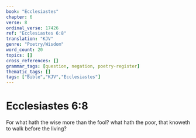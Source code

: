 ```yaml
---
book: "Ecclesiastes"
chapter: 6
verse: 8
ordinal_verse: 17426
ref: "Ecclesiastes 6:8"
translation: "KJV"
genre: "Poetry/Wisdom"
word_count: 20
topics: []
cross_references: []
grammar_tags: [question, negation, poetry-register]
thematic_tags: []
tags: ["Bible","KJV","Ecclesiastes"]
---
```


# Ecclesiastes 6:8

For what hath the wise more than the fool? what hath the poor, that knoweth to walk before the living?
